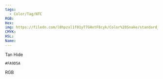 ```yaml
---
tags:
  - Color/Tag/NTC
RGB:
Hex:
img: https://filedn.com/l0hpzxl1f01yT7GHxtF8cyk/Color%20Snake/standard_csv_to_svg//FA9D5A.svg
CMYK:
HSL:
Name:
---
```

Tan Hide
```palette
#FA9D5A
```
RGB
